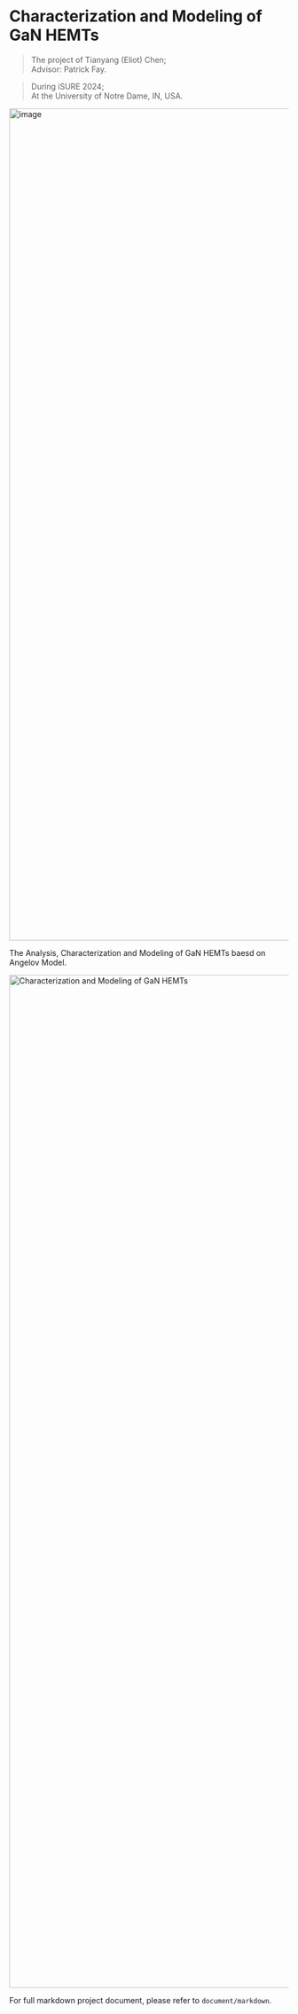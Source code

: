 # Characterization and Modeling of GaN HEMTs

> The project of Tianyang (Eliot) Chen;
> <br>
> Advisor: Patrick Fay.

> During iSURE 2024;
> <br>
> At the University of Notre Dame, IN, USA.

<img width="1500" alt="image" src="https://github.com/user-attachments/assets/e61cdd6d-74e2-482a-9ae7-f402cad5f55e">

The Analysis, Characterization and Modeling of GaN HEMTs baesd on Angelov Model.

<img width="1826" alt="Characterization and Modeling of GaN HEMTs" src="https://github.com/user-attachments/assets/6486a4a2-1aaf-4cda-aaac-59fc18208978">

For full markdown project document, please refer to `document/markdown`.
